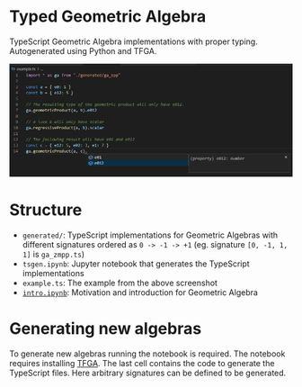 # Typed Geometric Algebra
TypeScript Geometric Algebra implementations with proper typing. Autogenerated using Python and TFGA.

![](media/example.png)

# Structure
- `generated/`: TypeScript implementations for Geometric Algebras with different signatures ordered as `0 -> -1 -> +1` (eg. signature `[0, -1, 1, 1]` is `ga_zmpp.ts`)
- `tsgen.ipynb`: Jupyter notebook that generates the TypeScript implementations
- `example.ts`: The example from the above screenshot
- [`intro.ipynb`](https://github.com/RobinKa/typed-ga/blob/master/intro.ipynb): Motivation and introduction for Geometric Algebra

# Generating new algebras
To generate new algebras running the notebook is required. The notebook requires installing [TFGA](https://github.com/RobinKa/tfga). The last cell contains the
code to generate the TypeScript files. Here arbitrary signatures can be defined to be generated.